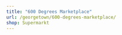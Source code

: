 ```yaml
---
title: "600 Degrees Marketplace"
url: /georgetown/600-degrees-marketplace/
shop: Supermarkt
---
```

